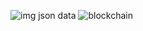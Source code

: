 ![img json data](https://github.com/user-attachments/assets/0980da65-9b4a-45eb-9c0b-a3f3255c3e9b)
![blockchain](https://github.com/user-attachments/assets/d26b88f8-53aa-4729-95cc-5e20bdad6433)
